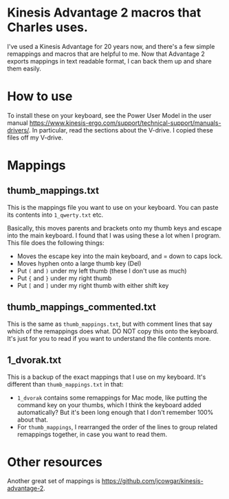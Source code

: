 Kinesis Advantage 2 macros that Charles uses.
==========

I've used a Kinesis Advantage for 20 years now, and there's a few simple remappings
and macros that are helpful to me. Now that Advantage 2 exports mappings in text readable
format, I can back them up and share them easily.

How to use
======

To install these on your keyboard, see the Power User Model in the user manual
https://www.kinesis-ergo.com/support/technical-support/manuals-drivers/.
In particular, read the sections about the V-drive. I copied these files off my V-drive.


Mappings
======

thumb_mappings.txt
------

This is the mappings file you want to use on your keyboard. 
You can paste its contents into `1_qwerty.txt` etc.

Basically, this moves parents and brackets onto my thumb keys
and escape into the main keyboard. I found that I was using
these a lot when I program. 
This file does the following things:

 * Moves the escape key into the main keyboard, and = down to caps lock.
 * Moves hyphen onto a large thumb key (Del)
 * Put `(` and `)` under my left thumb (these I don't use as much)
 * Put `{` and `}` under my right thumb
 * Put `[` and `]` under my right thumb with either shift key

thumb_mappings_commented.txt
------

This is the same as `thumb_mappings.txt`, but with comment lines
that say which of the remappings does what. DO NOT copy this 
onto the keyboard. It's just for you to read if you want to
understand the file contents more.

1_dvorak.txt
------

This is a backup of the exact mappings that I use on my keyboard.
It's different than `thumb_mappings.txt` in that:
* `1_dvorak` contains
some remappings for Mac mode, like putting the command key on your
thumbs, which I think the keyboard added automatically? But it's been
long enough that I don't remember 100\% about that.
* For `thumb_mappings`, I rearranged the order of the lines to group
related remappings together, in case you want to read them.

Other resources
======

Another great set of mappings is https://github.com/jcowgar/kinesis-advantage-2.
